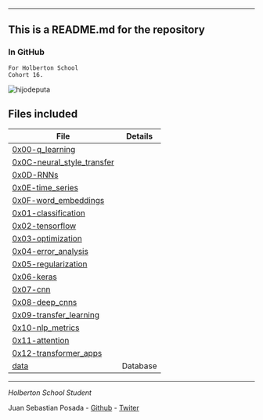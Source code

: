 # 
***
## This is a README.md for the repository
### In GitHub []()
```
For Holberton School
Cohort 16.
```

![hijodeputa](https://blog.bismart.com/hs-fs/hubfs/02-MachinelearningVSDeeplearning_Mesa%20de%20trabajo%201%20copia%202_Mesa%20de%20trabajo%201%20copia%202.jpg?width=3509&name=02-MachinelearningVSDeeplearning_Mesa%20de%20trabajo%201%20copia%202_Mesa%20de%20trabajo%201%20copia%202.jpg)

## Files included

| File                 | Details                                    |
|--------------------- | ------------------------------------------ |
| [0x00-q_learning](https://github.com/Juansepo13/holbertonschool-higher_level_programming/tree/master/supervised_learning/0x00-q_learning) |	       |
| [0x0C-neural_style_transfer](https://github.com/Juansepo13/holbertonschool-higher_level_programming/tree/master/supervised_learning/0x0C-neural_style_transfer) |	       |
| [0x0D-RNNs](https://github.com/Juansepo13/holbertonschool-higher_level_programming/tree/master/supervised_learning/0x0D-RNNs) |	       |
| [0x0E-time_series](https://github.com/Juansepo13/holbertonschool-higher_level_programming/tree/master/supervised_learning/0x0E-time_series) |	       |
| [0x0F-word_embeddings](https://github.com/Juansepo13/holbertonschool-higher_level_programming/tree/master/supervised_learning/0x0F-word_embeddings) |	       |
| [0x01-classification](https://github.com/Juansepo13/holbertonschool-higher_level_programming/tree/master/supervised_learning/0x01-classification) |	       |
| [0x02-tensorflow](https://github.com/Juansepo13/holbertonschool-higher_level_programming/tree/master/supervised_learning/0x02-tensorflow) |	       |
| [0x03-optimization](https://github.com/Juansepo13/holbertonschool-higher_level_programming/tree/master/supervised_learning/0x03-optimization) |	       |
| [0x04-error_analysis](https://github.com/Juansepo13/holbertonschool-higher_level_programming/tree/master/supervised_learning/0x04-error_analysis) |	       |
| [0x05-regularization](https://github.com/Juansepo13/holbertonschool-higher_level_programming/tree/master/supervised_learning/0x05-regularization) |	       |
| [0x06-keras](https://github.com/Juansepo13/holbertonschool-higher_level_programming/tree/master/supervised_learning/0x06-keras) |	       |
| [0x07-cnn](https://github.com/Juansepo13/holbertonschool-higher_level_programming/tree/master/supervised_learning/0x07-cnn) |	       |
| [0x08-deep_cnns](https://github.com/Juansepo13/holbertonschool-higher_level_programming/tree/master/supervised_learning/0x08-deep_cnns) |	       |
| [0x09-transfer_learning](https://github.com/Juansepo13/holbertonschool-higher_level_programming/tree/master/supervised_learning/0x09-transfer_learning) |	       |
| [0x10-nlp_metrics](https://github.com/Juansepo13/holbertonschool-higher_level_programming/tree/master/supervised_learning/0x10-nlp_metrics) |	       |
| [0x11-attention](https://github.com/Juansepo13/holbertonschool-higher_level_programming/tree/master/supervised_learning/0x11-attention) |	       |
| [0x12-transformer_apps](https://github.com/Juansepo13/holbertonschool-higher_level_programming/tree/master/supervised_learning/0x12-transformer_apps) |	       |
| [data](https://github.com/Juansepo13/holbertonschool-higher_level_programming/tree/master/supervised_learning/data) | Database	       |

***
*Holberton School Student*

Juan Sebastian Posada  - [Github](https://github.com/Juansepo13) - [Twiter](https://twitter.com/@JuanSeb35904130)